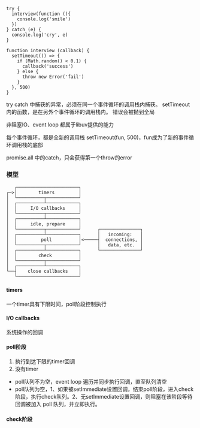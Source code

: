 ```
try {
  interview(function (){
    console.log('smile')
  })
} catch (e) {
  console.log('cry', e)
}

function interview (callback) {
  setTimeout(() => {
    if (Math.random() < 0.1) {
      callback('success')
    } else {
      throw new Error('fail')
    }
  }, 500)
}
```

try catch 中捕获的异常，必须在同一个事件循环的调用栈内捕获。
setTimeout内的函数，是在另外个事件循环的调用栈内。
错误会被抛到全局

非阻塞IO、event loop 都属于libuv提供的能力

每个事件循环，都是全新的调用栈 
setTimeout(fun, 500)，fun成为了新的事件循环调用栈的底部

promise.all 中的catch，只会获得第一个throw的error

### 模型
```
   ┌───────────────────────┐
┌─>│        timers         │
│  └──────────┬────────────┘
│  ┌──────────┴────────────┐
│  │     I/O callbacks     │
│  └──────────┬────────────┘
│  ┌──────────┴────────────┐
│  │     idle, prepare     │
│  └──────────┬────────────┘      ┌───────────────┐
│  ┌──────────┴────────────┐      │   incoming:   │
│  │         poll          │<─────┤  connections, │
│  └──────────┬────────────┘      │   data, etc.  │
│  ┌──────────┴────────────┐      └───────────────┘
│  │        check          │
│  └──────────┬────────────┘
│  ┌──────────┴────────────┐
└──┤    close callbacks    │
   └───────────────────────┘
```

#### timers 
一个timer具有下限时间，poll阶段控制执行

#### I/O callbacks
系统操作的回调

#### poll阶段
1. 执行到达下限的timer回调
2. 没有timer
- poll队列不为空，event loop 遍历并同步执行回调，直至队列清空
- poll队列为空，1、如果被setImmediate设置回调，结束poll阶段，进入check阶段，执行check队列。2、无setImmediate设置回调，则阻塞在该阶段等待回调被加入 poll 队列，并立即执行。

#### check阶段